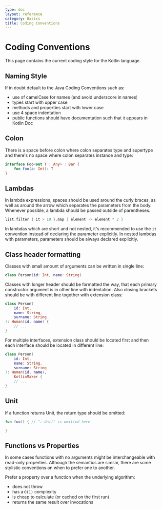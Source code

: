 ```yaml
---
type: doc
layout: reference
category: Basics
title: Coding Conventions
---
```


# Coding Conventions

This page contains the current coding style for the Kotlin language.

## Naming Style
If in doubt default to the Java Coding Conventions such as:

* use of camelCase for names (and avoid underscore in names)
* types start with upper case
* methods and properties start with lower case
* use 4 space indentation
* public functions should have documentation such that it appears in Kotlin Doc

## Colon

There is a space before colon where colon separates type and supertype and there's no space where colon separates instance and type:

``` kotlin
interface Foo<out T : Any> : Bar {
    fun foo(a: Int): T
}
```

## Lambdas

In lambda expressions, spaces should be used around the curly braces, as well as around the arrow which separates the parameters
from the body. Whenever possible, a lambda should be passed outside of parentheses.

``` kotlin
list.filter { it > 10 }.map { element -> element * 2 }
```

In lambdas which are short and not nested, it's recommended to use the `it` convention instead of declaring the parameter
explicitly. In nested lambdas with parameters, parameters should be always declared explicitly.

## Class header formatting

Classes with small amount of arguments can be written in single line:

```kotlin 
class Person(id: Int, name: String)
```

Classes with longer header should be formatted the way, that each primary constructor argument is in other line with indentation. Also closing brackets should be with different line together with extension class:

```kotlin 
class Person(
    id: Int, 
    name: String,
    surname: String
): Human(id, name) {
    // ...
}
```

For multiple interfaces, extension class should be located first and then each interface should be located in different line:

```kotlin 
class Person(
    id: Int, 
    name: String,
    surname: String
): Human(id, name),
    KotlinMaker {
    // ...
}
```

## Unit

If a function returns Unit, the return type should be omitted:

``` kotlin
fun foo() { // ": Unit" is omitted here

}
```

## Functions vs Properties

In some cases functions with no arguments might be interchangeable with read-only properties. 
Although the semantics are similar, there are some stylistic conventions on when to prefer one to another.

Prefer a property over a function when the underlying algorithm:

* does not throw
* has a `O(1)` complexity
* is cheap to calculate (or caсhed on the first run)
* returns the same result over invocations 

